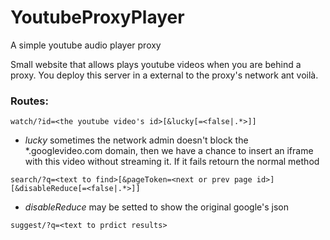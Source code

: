 # YoutubeProxyPlayer
A simple youtube audio player proxy

Small website that allows plays youtube videos when you are behind a proxy. 
You deploy this server in a external to the proxy's network ant voilà. 

### Routes:

`watch/?id=<the youtube video's id>[&lucky[=<false|.*>]]`
* *lucky* sometimes the network admin doesn't block the *.googlevideo.com domain, 
then we have a chance to insert an iframe with this video without streaming it. If it fails retourn the normal method

`search/?q=<text to find>[&pageToken=<next or prev page id>][&disableReduce[=<false|.*>]]`
* *disableReduce* may be setted to show the original google's json 

`suggest/?q=<text to prdict results>`